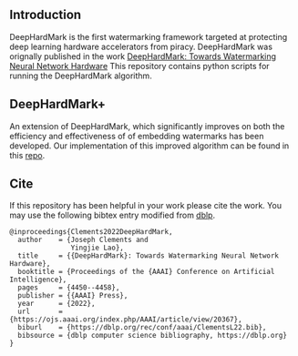 ## Introduction
DeepHardMark is the first watermarking framework targeted at protecting deep 
learning hardware accelerators from piracy. DeepHardMark was orignally published in the work 
[DeepHardMark: Towards Watermarking Neural Network Hardware](https://ojs.aaai.org/index.php/AAAI/article/view/20367) This repository contains python 
scripts for running the DeepHardMark algorithm.  

## DeepHardMark+

An extension of DeepHardMark, which significantly improves on both the efficiency and effectiveness of of embedding watermarks has been developed. Our implementation of this improved algorithm can be found in this [repo](https://github.com/Jfcleme/Hardware-Watermarks-for-Deep-Learning-Systems). 


## Cite 
If this repository has been helpful in your work please cite the work. You may use the following bibtex entry modified from [dblp](https://dblp.org/db/conf/dbpl/index.html).

```
@inproceedings{Clements2022DeepHardMark,
  author    = {Joseph Clements and
               Yingjie Lao},
  title     = {{DeepHardMark}: Towards Watermarking Neural Network Hardware},
  booktitle = {Proceedings of the {AAAI} Conference on Artificial Intelligence},
  pages     = {4450--4458},
  publisher = {{AAAI} Press},
  year      = {2022},
  url       = {https://ojs.aaai.org/index.php/AAAI/article/view/20367},
  biburl    = {https://dblp.org/rec/conf/aaai/ClementsL22.bib},
  bibsource = {dblp computer science bibliography, https://dblp.org}
}
```